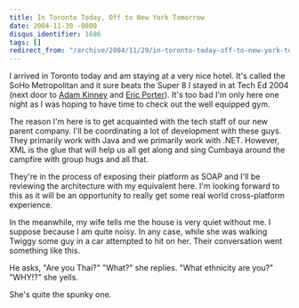 ```yaml
---
title: In Toronto Today, Off to New York Tomorrow
date: 2004-11-30 -0800
disqus_identifier: 1686
tags: []
redirect_from: "/archive/2004/11/29/in-toronto-today-off-to-new-york-tomorrow.aspx/"
---
```


I arrived in Toronto today and am staying at a very nice hotel. It's
called the SoHo Metropolitan and it sure beats the Super 8 I stayed in
at Tech Ed 2004 (next door to [Adam Kinney](http://www.adamkinney.com/)
and [Eric Porter](http://weblogs.asp.net/eporter/)). It's too bad I'm
only here one night as I was hoping to have time to check out the well
equipped gym.

The reason I'm here is to get acquainted with the tech staff of our new
parent company. I'll be coordinating a lot of development with these
guys. They primarily work with Java and we primarily work with .NET.
However, XML is the glue that will help us all get along and sing
Cumbaya around the campfire with group hugs and all that.

They're in the process of exposing their platform as SOAP and I'll be
reviewing the architecture with my equivalent here. I'm looking forward
to this as it will be an opportunity to really get some real world
cross-platform experience.

In the meanwhile, my wife tells me the house is very quiet without me. I
suppose because I am quite noisy. In any case, while she was walking
Twiggy some guy in a car attempted to hit on her. Their conversation
went something like this.

He asks, "Are you Thai?" "What?" she replies. "What ethnicity are you?"
"WHY!?" she yells.

She's quite the spunky one.


